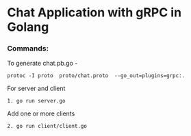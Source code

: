 # Chat Application with gRPC in Golang

### Commands:

To generate chat.pb.go - 

``` protoc -I proto  proto/chat.proto  --go_out=plugins=grpc:. ```

For server and client

``` 1. go run server.go ```

Add one or more clients

``` 2. go run client/client.go ```

